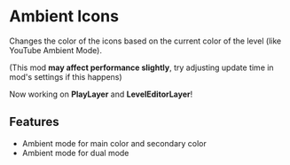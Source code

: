 # Ambient Icons

Changes the color of the icons based on the current color of the level (like <cr>YouTube</c> Ambient Mode).

<cr>(This mod **may affect performance slightly**, try adjusting update time in mod's settings if this happens)</c>

Now working on **PlayLayer** and **LevelEditorLayer**!

## Features

- Ambient mode for main color and secondary color
- Ambient mode for dual mode
